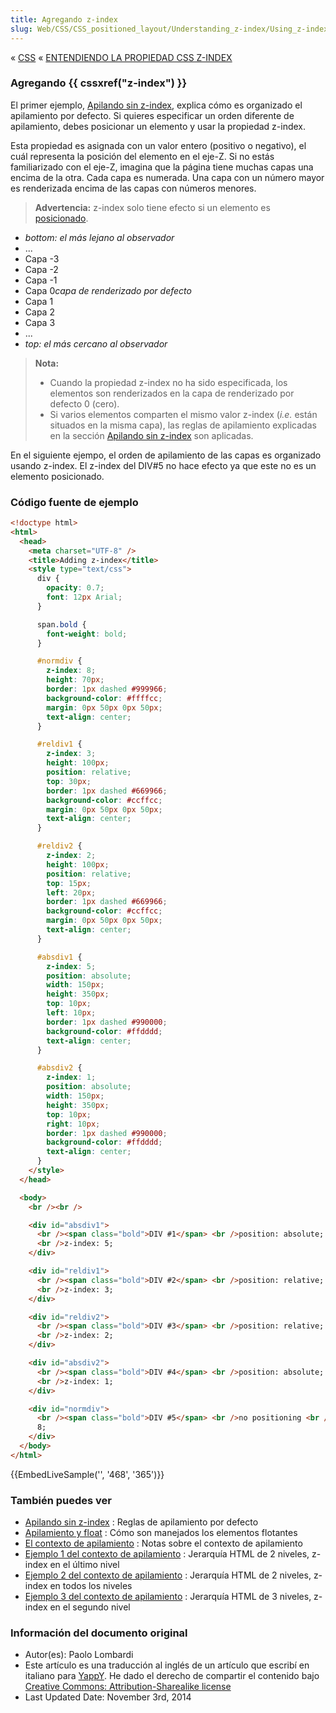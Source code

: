 ```yaml
---
title: Agregando z-index
slug: Web/CSS/CSS_positioned_layout/Understanding_z-index/Using_z-index
---
```


« [CSS](/es/CSS) « [ENTENDIENDO LA PROPIEDAD CSS Z-INDEX](/es/docs/Web/CSS/CSS_Positioning/entendiendo_z_index)

### Agregando {{ cssxref("z-index") }}

El primer ejemplo, [Apilando sin z-index](/es/docs/Web/CSS/CSS_Positioning/entendiendo_z_index/Stacking_without_z-index), explica cómo es organizado el apilamiento por defecto. Si quieres especificar un orden diferente de apilamiento, debes posicionar un elemento y usar la propiedad z-index.

Esta propiedad es asignada con un valor entero (positivo o negativo), el cuál representa la posición del elemento en el eje-Z. Si no estás familiarizado con el eje-Z, imagina que la página tiene muchas capas una encima de la otra. Cada capa es numerada. Una capa con un número mayor es renderizada encima de las capas con números menores.

> **Advertencia:** z-index solo tiene efecto si un elemento es [posicionado](/es/CSS/position).

- _bottom: el más lejano al observador_
- ...
- Capa -3
- Capa -2
- Capa -1
- Capa 0*capa de renderizado por defecto*
- Capa 1
- Capa 2
- Capa 3
- ...
- _top: el más cercano al observador_

> **Nota:**
>
> - Cuando la propiedad z-index no ha sido especificada, los elementos son renderizados en la capa de renderizado por defecto 0 (cero).
> - Si varios elementos comparten el mismo valor z-index (_i.e._ están situados en la misma capa), las reglas de apilamiento explicadas en la sección [Apilando sin z-index](/es/docs/Web/CSS/CSS_Positioning/entendiendo_z_index/Stacking_without_z-index) son aplicadas.

En el siguiente ejempo, el orden de apilamiento de las capas es organizado usando z-index. El z-index del DIV#5 no hace efecto ya que este no es un elemento posicionado.

### Código fuente de ejemplo

```html
<!doctype html>
<html>
  <head>
    <meta charset="UTF-8" />
    <title>Adding z-index</title>
    <style type="text/css">
      div {
        opacity: 0.7;
        font: 12px Arial;
      }

      span.bold {
        font-weight: bold;
      }

      #normdiv {
        z-index: 8;
        height: 70px;
        border: 1px dashed #999966;
        background-color: #ffffcc;
        margin: 0px 50px 0px 50px;
        text-align: center;
      }

      #reldiv1 {
        z-index: 3;
        height: 100px;
        position: relative;
        top: 30px;
        border: 1px dashed #669966;
        background-color: #ccffcc;
        margin: 0px 50px 0px 50px;
        text-align: center;
      }

      #reldiv2 {
        z-index: 2;
        height: 100px;
        position: relative;
        top: 15px;
        left: 20px;
        border: 1px dashed #669966;
        background-color: #ccffcc;
        margin: 0px 50px 0px 50px;
        text-align: center;
      }

      #absdiv1 {
        z-index: 5;
        position: absolute;
        width: 150px;
        height: 350px;
        top: 10px;
        left: 10px;
        border: 1px dashed #990000;
        background-color: #ffdddd;
        text-align: center;
      }

      #absdiv2 {
        z-index: 1;
        position: absolute;
        width: 150px;
        height: 350px;
        top: 10px;
        right: 10px;
        border: 1px dashed #990000;
        background-color: #ffdddd;
        text-align: center;
      }
    </style>
  </head>

  <body>
    <br /><br />

    <div id="absdiv1">
      <br /><span class="bold">DIV #1</span> <br />position: absolute;
      <br />z-index: 5;
    </div>

    <div id="reldiv1">
      <br /><span class="bold">DIV #2</span> <br />position: relative;
      <br />z-index: 3;
    </div>

    <div id="reldiv2">
      <br /><span class="bold">DIV #3</span> <br />position: relative;
      <br />z-index: 2;
    </div>

    <div id="absdiv2">
      <br /><span class="bold">DIV #4</span> <br />position: absolute;
      <br />z-index: 1;
    </div>

    <div id="normdiv">
      <br /><span class="bold">DIV #5</span> <br />no positioning <br />z-index:
      8;
    </div>
  </body>
</html>
```

{{EmbedLiveSample('', '468', '365')}}

### También puedes ver

- [Apilando sin z-index](/es/docs/Web/CSS/CSS_Positioning/entendiendo_z_index/Stacking_without_z-index) : Reglas de apilamiento por defecto
- [Apilamiento y float](/es/docs/Web/CSS/CSS_Positioning/entendiendo_z_index/Apilamiento_y_float) : Cómo son manejados los elementos flotantes
- [El contexto de apilamiento](/es/docs/Web/CSS/CSS_Positioning/entendiendo_z_index/El_contexto_de_apilamiento) : Notas sobre el contexto de apilamiento
- [Ejemplo 1 del contexto de apilamiento](/es/docs/Web/CSS/CSS_Positioning/entendiendo_z_index/ejemplo_1_del_contexto_de_apilamiento) : Jerarquía HTML de 2 niveles, z-index en el último nivel
- [Ejemplo 2 del contexto de apilamiento](/es/docs/Web/CSS/CSS_Positioning/entendiendo_z_index/ejemplo_2_del_contexto_de_apilamiento) : Jerarquía HTML de 2 niveles, z-index en todos los niveles
- [Ejemplo 3 del contexto de apilamiento](/es/docs/Web/CSS/CSS_Positioning/entendiendo_z_index/ejemplo_3_del_contexto_de_apilamiento) : Jerarquía HTML de 3 niveles, z-index en el segundo nivel

### Información del documento original

- Autor(es): Paolo Lombardi
- Este artículo es una traducción al inglés de un artículo que escribí en italiano para [YappY](http://www.yappy.it). He dado el derecho de compartir el contenido bajo [Creative Commons: Attribution-Sharealike license](http://creativecommons.org/licenses/by-sa/2.0/)
- Last Updated Date: November 3rd, 2014
